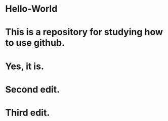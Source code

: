 # Hello-World
# This is a repository for studying how to use github.
# Yes, it is.
# Second edit.
# Third edit.
